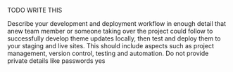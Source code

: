 TODO WRITE THIS

 Describe your development and deployment workflow in enough detail that anew team member or someone 
 taking over the project could follow to successfully develop theme updates locally, then test and deploy them to your 
 staging and live sites. This should include aspects such as project management, version control, testing and automation. 
 Do not provide private details like passwords yes